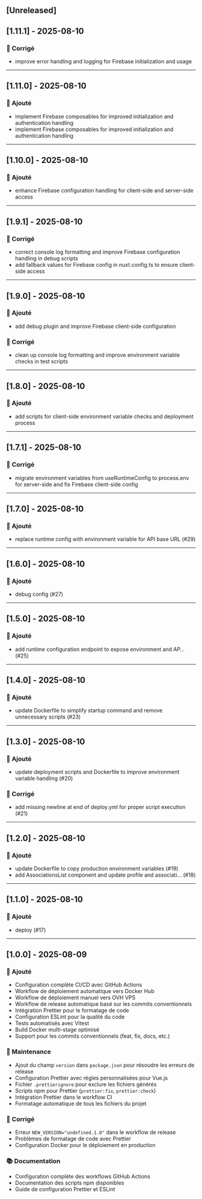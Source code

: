 ## [Unreleased]
## [1.11.1] - 2025-08-10

### 🐛 Corrigé
- improve error handling and logging for Firebase initialization and usage

---

## [1.11.0] - 2025-08-10

### 🚀 Ajouté
- implement Firebase composables for improved initialization and authentication handling
- implement Firebase composables for improved initialization and authentication handling

---

## [1.10.0] - 2025-08-10

### 🚀 Ajouté
- enhance Firebase configuration handling for client-side and server-side access

---

## [1.9.1] - 2025-08-10

### 🐛 Corrigé
- correct console log formatting and improve Firebase configuration handling in debug scripts
- add fallback values for Firebase config in nuxt.config.ts to ensure client-side access

---

## [1.9.0] - 2025-08-10

### 🚀 Ajouté
- add debug plugin and improve Firebase client-side configuration

### 🐛 Corrigé
- clean up console log formatting and improve environment variable checks in test scripts

---

## [1.8.0] - 2025-08-10

### 🚀 Ajouté
- add scripts for client-side environment variable checks and deployment process

---

## [1.7.1] - 2025-08-10

### 🐛 Corrigé
- migrate environment variables from useRuntimeConfig to process.env for server-side and fix Firebase client-side config

---

## [1.7.0] - 2025-08-10

### 🚀 Ajouté
- replace runtime config with environment variable for API base URL (#29)

---

## [1.6.0] - 2025-08-10

### 🚀 Ajouté
- debug config (#27)

---

## [1.5.0] - 2025-08-10

### 🚀 Ajouté
- add runtime configuration endpoint to expose environment and AP… (#25)

---

## [1.4.0] - 2025-08-10

### 🚀 Ajouté
- update Dockerfile to simplify startup command and remove unnecessary scripts (#23)

---

## [1.3.0] - 2025-08-10

### 🚀 Ajouté
- update deployment scripts and Dockerfile to improve environment variable handling (#20)

### 🐛 Corrigé
- add missing newline at end of deploy.yml for proper script execution (#21)

---

## [1.2.0] - 2025-08-10

### 🚀 Ajouté
- update Dockerfile to copy production environment variables (#19)
- add AssociationsList component and update profile and associati… (#18)

---

## [1.1.0] - 2025-08-10

### 🚀 Ajouté
- deploy (#17)

---


## [1.0.0] - 2025-08-09

### 🚀 Ajouté
- Configuration complète CI/CD avec GitHub Actions
- Workflow de déploiement automatique vers Docker Hub
- Workflow de déploiement manuel vers OVH VPS
- Workflow de release automatique basé sur les commits conventionnels
- Intégration Prettier pour le formatage de code
- Configuration ESLint pour la qualité du code
- Tests automatisés avec Vitest
- Build Docker multi-stage optimisé
- Support pour les commits conventionnels (feat, fix, docs, etc.)

### 🔧 Maintenance
- Ajout du champ `version` dans `package.json` pour résoudre les erreurs de release
- Configuration Prettier avec règles personnalisées pour Vue.js
- Fichier `.prettierignore` pour exclure les fichiers générés
- Scripts npm pour Prettier (`prettier:fix`, `prettier:check`)
- Intégration Prettier dans le workflow CI
- Formatage automatique de tous les fichiers du projet

### 🐛 Corrigé
- Erreur `NEW_VERSION="undefined.1.0"` dans le workflow de release
- Problèmes de formatage de code avec Prettier
- Configuration Docker pour le déploiement en production

### 📚 Documentation
- Configuration complète des workflows GitHub Actions
- Documentation des scripts npm disponibles
- Guide de configuration Prettier et ESLint
